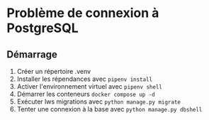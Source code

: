 # Problème de connexion à PostgreSQL 
## Démarrage 

1. Créer un répertoire .venv
2. Installer les répendances avec `pipenv install`
3. Activer l'environnement virtuel avec `pipenv shell`
4. Démarrer les conteneurs `docker compose up -d`
5. Exécuter lws migrations avec `python manage.py migrate`
6. Tenter une connexion à la base avec `python manage.py dbshell`
